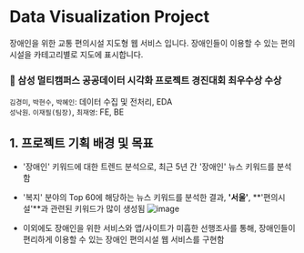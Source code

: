 # Data Visualization Project
장애인을 위한 교통 편의시설 지도형 웹 서비스 입니다.
장애인들이 이용할 수 있는 편의시설을 카테고리별로 지도에 표시합니다.

### 🥇 삼성 멀티캠퍼스 공공데이터 시각화 프로젝트 경진대회 최우수상 수상

`김경미`, `박현수`, `박혜인`: 데이터 수집 및 전처리, EDA <br>
`성낙원`. `이재필(팀장)`, `최재영`: FE, BE

## 1. 프로젝트 기획 배경 및 목표

- '장애인' 키워드에 대한 트렌드 분석으로, 최근 5년 간 '장애인' 뉴스 키워드를 분석함
- '복지' 분야의 Top 60에 해당하는 뉴스 키워드를 분석한 결과, **'서울'**, **'편의시설'**과 관련된 키워드가 많이 생성됨
![image](https://github.com/Hyeeein/HandiNavi/assets/81239567/909e26cd-e5a3-429b-abeb-c1147d7edf15)

- 이외에도 장애인을 위한 서비스와 앱/사이트가 미흡한 선행조사를 통해, 장애인들이 편리하게 이용할 수 있는 장애인 편의시설 웹 서비스를 구현함
